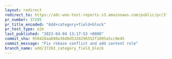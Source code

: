 ```yaml
---
layout: redirect
redirect_to: https://a8c-woo-test-reports.s3.amazonaws.com/public/pr/37295/e2e/index.html
pr_number: 37295
pr_title_encoded: "Add+category+field+block"
pr_test_type: e2e
last_published: "2023-04-04 13:17:53 +0000"
commit_sha: 950428aa698e36d0d5320296552f1095a5cc9e45
commit_message: "Fix rebase conflict and add content role"
branch_name: add/37263_category_field_block
---
```

